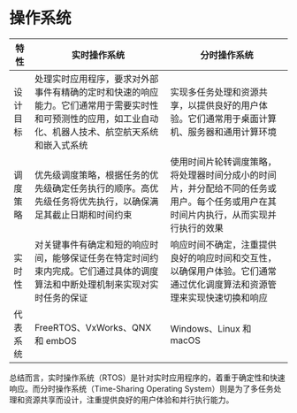 # 操作系统

| 特性     | 实时操作系统                                                 | 分时操作系统                                                 |
| -------- | ------------------------------------------------------------ | ------------------------------------------------------------ |
| 设计目标 | 处理实时应用程序，要求对外部事件有精确的定时和快速的响应能力。它们通常用于需要实时性和可预测性的应用，如工业自动化、机器人技术、航空航天系统和嵌入式系统 | 实现多任务处理和资源共享，以提供良好的用户体验。它们通常用于桌面计算机、服务器和通用计算环境 |
| 调度策略 | 优先级调度策略，根据任务的优先级确定任务执行的顺序。高优先级任务将优先执行，以确保满足其截止日期和时间约束 | 使用时间片轮转调度策略，将处理器时间分成小的时间片，并分配给不同的任务或用户。每个任务或用户在其时间片内执行，从而实现并行执行的效果 |
| 实时性   | 对关键事件有确定和短的响应时间，能够保证任务在特定时间约束内完成。它们通过具体的调度算法和中断处理机制来实现对实时任务的保证 | 响应时间不确定，注重提供良好的响应时间和交互性，以确保用户体验。它们通常通过优化调度算法和资源管理来实现快速切换和响应 |
| 代表系统 | FreeRTOS、VxWorks、QNX 和 embOS                              | Windows、Linux 和 macOS                                      |

总结而言，实时操作系统（RTOS）是针对实时应用程序的，着重于确定性和快速响应。而分时操作系统（Time-Sharing Operating System）则是为了多任务处理和资源共享而设计，注重提供良好的用户体验和并行执行能力。
